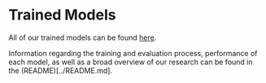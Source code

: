 # Trained Models

All of our trained models can be found [here](https://drive.google.com/drive/folders/12fuSM6Cc9rWTj4UvHVG7urBXlJFyjAQp?usp=sharing).

Information regarding the training and evaluation process, performance of each model, as well as a broad overview of our research can be found in the (README)[../README.md].




